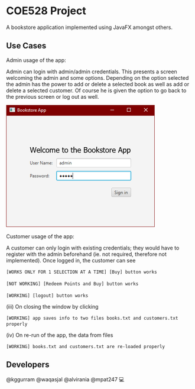 # COE528 Project

A bookstore application implemented using JavaFX amongst others.

## Use Cases

Admin usage of the app:    

Admin can login with admin/admin credentials. This presents a screen welcoming the admin and some options. Depending on the option selected the admin has the power to add or delete a selected book as well as add or delete a selected customer. Of course he is given the option to go back to the previous screen or log out as well.

![Alt text](pictures/admin-login.PNG "Admin Login")



Customer usage of the app:

A customer can only login with existing credentials; they would have to register with the admin beforehand (ie. not required, therefore not implemented). Once logged in, the customer can see 

    [WORKS ONLY FOR 1 SELECTION AT A TIME] [Buy] button works

    [NOT WORKING] [Redeem Points and Buy] button works

    [WORKING] [logout] button works

(iii) On closing the window by clicking

    [WORKING] app saves info to two files books.txt and customers.txt properly

(iv) On re-run of the app, the data from files

    [WORKING] books.txt and customers.txt are re-loaded properly

## Developers

@kggurram @waqasjal @alvirania @mpat247 :computer: